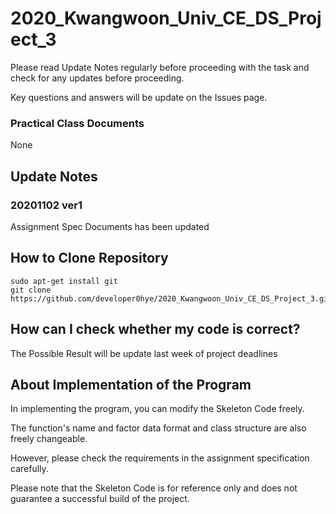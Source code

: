 # 2020_Kwangwoon_Univ_CE_DS_Project_3
Please read Update Notes regularly before proceeding with the task and check for any updates before proceeding.

Key questions and answers will be update on the Issues page.

### Practical Class Documents
None


## Update Notes
### 20201102 ver1 
Assignment Spec Documents has been updated

## How to Clone Repository
```
sudo apt-get install git
git clone https://github.com/developer0hye/2020_Kwangwoon_Univ_CE_DS_Project_3.git
```
## How can I check whether my code is correct?
The Possible Result will be update last week of project deadlines

## About Implementation of the Program
In implementing the program, you can modify the Skeleton Code freely.

The function's name and factor data format and class structure are also freely changeable.

However, please check the requirements in the assignment specification carefully.

Please note that the Skeleton Code is for reference only and does not guarantee a successful build of the project.
